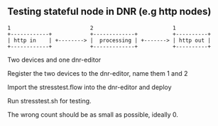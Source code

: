 ## Testing stateful node in DNR (e.g http nodes)

    1                         2                         1
    +------------+            +-------------+           +----------+
    | http in    | +--------> |  processing | +-------> | http out |
    +------------+            +-------------+           +----------+



Two devices and one dnr-editor

Register the two devices to the dnr-editor, name them 1 and 2

Import the stresstest.flow into the dnr-editor and deploy

Run stresstest.sh for testing.

The wrong count should be as small as possible, ideally 0.
